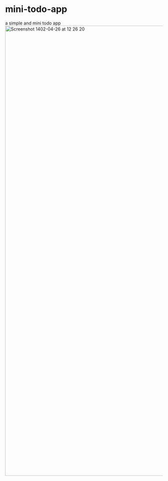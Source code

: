# mini-todo-app
a simple and mini todo app
<img width="1440" alt="Screenshot 1402-04-26 at 12 26 20" src="https://github.com/ahsn-dev/mini-todo-app/assets/68742427/0d9880a3-6d10-4303-9a2a-c0bcbc1e1cea">
